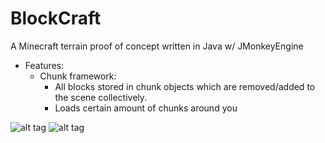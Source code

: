 # BlockCraft
A Minecraft terrain proof of concept written in Java w/ JMonkeyEngine
  - Features:
    - Chunk framework:
      - All blocks stored in chunk objects which are removed/added to the scene collectively.
      - Loads certain amount of chunks around you
      


![alt tag](http://i.imgur.com/ck7yvIV.jpg)
![alt tag](http://imgur.com/pp9OMZH.jpg)
